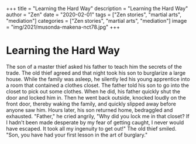 +++
title = "Learning the Hard Way"
description = "Learning the Hard Way"
author = "Zen"
date = "2020-02-01"
tags = ["Zen stories", "martial arts", "mediation"]
categories = ["Zen stories", "martial arts", "mediation"]
image = "img/2021/musonda-makena-nct78.jpg"
+++


# Learning the Hard Way

The son of a master thief asked his father to teach him the secrets of the trade. The old thief agreed and that night took his son to burglarize a large house. While the family was asleep, he silently led his young apprentice into a room that contained a clothes closet. The father told his son to go into the closet to pick out some clothes. When he did, his father quickly shut the door and locked him in. Then he went back outside, knocked loudly on the front door, thereby waking the family, and quickly slipped away before anyone saw him. Hours later, his son returned home, bedraggled and exhausted. "Father," he cried angrily, "Why did you lock me in that closet? If I hadn't been made desperate by my fear of getting caught, I never would have escaped. It took all my ingenuity to get out!" The old thief smiled. "Son, you have had your first lesson in the art of burglary."
